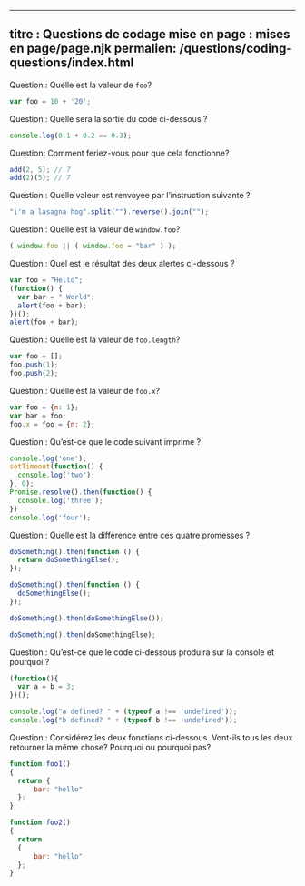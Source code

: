 ***

## titre : Questions de codage&#xA;mise en page : mises en page/page.njk&#xA;permalien: /questions/coding-questions/index.html

Question : Quelle est la valeur de `foo`?

```javascript
var foo = 10 + '20';
```

Question : Quelle sera la sortie du code ci-dessous ?

```javascript
console.log(0.1 + 0.2 == 0.3);
```

Question: Comment feriez-vous pour que cela fonctionne?

```javascript
add(2, 5); // 7
add(2)(5); // 7
```

Question : Quelle valeur est renvoyée par l’instruction suivante ?

```javascript
"i'm a lasagna hog".split("").reverse().join("");
```

Question : Quelle est la valeur de `window.foo`?

```javascript
( window.foo || ( window.foo = "bar" ) );
```

Question : Quel est le résultat des deux alertes ci-dessous ?

```javascript
var foo = "Hello";
(function() {
  var bar = " World";
  alert(foo + bar);
})();
alert(foo + bar);
```

Question : Quelle est la valeur de `foo.length`?

```javascript
var foo = [];
foo.push(1);
foo.push(2);
```

Question : Quelle est la valeur de `foo.x`?

```javascript
var foo = {n: 1};
var bar = foo;
foo.x = foo = {n: 2};
```

Question : Qu’est-ce que le code suivant imprime ?

```javascript
console.log('one');
setTimeout(function() {
  console.log('two');
}, 0);
Promise.resolve().then(function() {
  console.log('three');
})
console.log('four');
```

Question : Quelle est la différence entre ces quatre promesses ?

```javascript
doSomething().then(function () {
  return doSomethingElse();
});

doSomething().then(function () {
  doSomethingElse();
});

doSomething().then(doSomethingElse());

doSomething().then(doSomethingElse);
```

Question : Qu’est-ce que le code ci-dessous produira sur la console et pourquoi ?

```javascript
(function(){
  var a = b = 3;
})();

console.log("a defined? " + (typeof a !== 'undefined'));
console.log("b defined? " + (typeof b !== 'undefined'));
```

Question : Considérez les deux fonctions ci-dessous. Vont-ils tous les deux retourner la même chose? Pourquoi ou pourquoi pas?

```javascript
function foo1()
{
  return {
      bar: "hello"
  };
}

function foo2()
{
  return
  {
      bar: "hello"
  };
}
```
